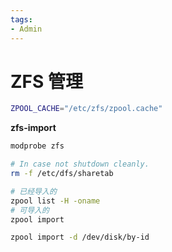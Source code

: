 ```yaml
---
tags:
- Admin
---
```


# ZFS 管理

```bash
ZPOOL_CACHE="/etc/zfs/zpool.cache"
```

**zfs-import**

```bash
modprobe zfs

# In case not shutdown cleanly.
rm -f /etc/dfs/sharetab

# 已经导入的
zpool list -H -oname
# 可导入的
zpool import

zpool import -d /dev/disk/by-id
```
